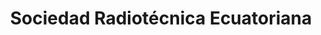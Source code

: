 ---
title: "Sociedad Radiotécnica Ecuatoriana"
url: /quito/sociedad-radiotecnica-ecuatoriana/
shop: electrónica
---